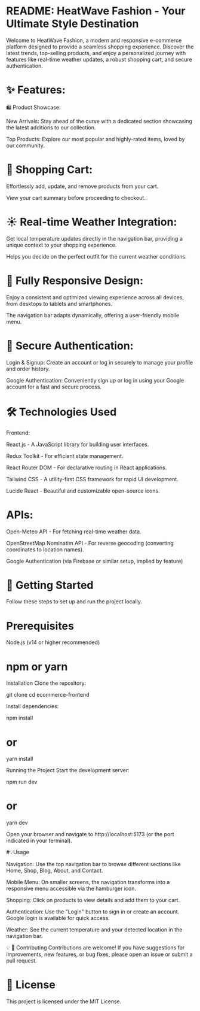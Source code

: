 # README: HeatWave Fashion - Your Ultimate Style Destination

Welcome to HeatWave Fashion, a modern and responsive e-commerce platform designed to provide a seamless shopping experience. Discover the latest trends, top-selling products, and enjoy a personalized journey with features like real-time weather updates, a robust shopping cart, and secure authentication.

# ✨ Features:
🛍 Product Showcase:

New Arrivals: Stay ahead of the curve with a dedicated section showcasing the latest additions to our collection.

Top Products: Explore our most popular and highly-rated items, loved by our community.

# 🛒 Shopping Cart:

Effortlessly add, update, and remove products from your cart.

View your cart summary before proceeding to checkout.

# ☀ Real-time Weather Integration:

Get local temperature updates directly in the navigation bar, providing a unique context to your shopping experience.

Helps you decide on the perfect outfit for the current weather conditions.

# 📱 Fully Responsive Design:

Enjoy a consistent and optimized viewing experience across all devices, from desktops to tablets and smartphones.

The navigation bar adapts dynamically, offering a user-friendly mobile menu.

# 🔐 Secure Authentication:

Login & Signup: Create an account or log in securely to manage your profile and order history.

Google Authentication: Conveniently sign up or log in using your Google account for a fast and secure process.

# 🛠 Technologies Used
Frontend:

React.js - A JavaScript library for building user interfaces.

Redux Toolkit - For efficient state management.

React Router DOM - For declarative routing in React applications.

Tailwind CSS - A utility-first CSS framework for rapid UI development.

Lucide React - Beautiful and customizable open-source icons.

# APIs:

Open-Meteo API - For fetching real-time weather data.

OpenStreetMap Nominatim API - For reverse geocoding (converting coordinates to location names).

Google Authentication (via Firebase or similar setup, implied by feature)

# 🚀 Getting Started
Follow these steps to set up and run the project locally.

# Prerequisites
Node.js (v14 or higher recommended)

# npm or yarn

Installation
Clone the repository:

git clone <repository-url>
cd ecommerce-frontend

Install dependencies:

npm install
# or
yarn install

Running the Project
Start the development server:

npm run dev
# or
yarn dev

Open your browser and navigate to http://localhost:5173 (or the port indicated in your terminal).

#💡Usage

Navigation: Use the top navigation bar to browse different sections like Home, Shop, Blog, About, and Contact.

Mobile Menu: On smaller screens, the navigation transforms into a responsive menu accessible via the hamburger icon.

Shopping: Click on products to view details and add them to your cart.

Authentication: Use the "Login" button to sign in or create an account. Google login is available for quick access.

Weather: See the current temperature and your detected location in the navigation bar.

💡 🤝 Contributing
Contributions are welcome! If you have suggestions for improvements, new features, or bug fixes, please open an issue or submit a pull request.

# 📄 License
This project is licensed under the MIT License.
